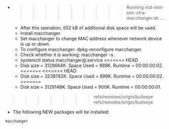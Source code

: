 * >>>>>>>>> Running inst-min-con-xtra-macchanger.sh ...
  * After this operation, 652 kB of additional disk space will be used.
  * Install macchanger.
  * Set macchanger to change MAC address whenever network device is up or down.
  * To configure macchanger: dpkg-reconfigure macchanger.
  * Check whether it is working: macchanger -s .
  * systemctl status macchanger@.service
<<<<<<< HEAD
  * Disk size = 3129664K. Space Used = 888K. Runtime = 00:00:00:02.
=======
<<<<<<< HEAD
  * Disk size = 3239792K. Space Used = 896K. Runtime = 00:00:00:02.
=======
  * Disk size = 3129148K. Space Used = 900K. Runtime = 00:00:00:01.
>>>>>>> refs/remotes/origin/bullseye
>>>>>>> refs/remotes/origin/bullseye
  * The following NEW packages will be installed:
  ```bash
macchanger
  ```
